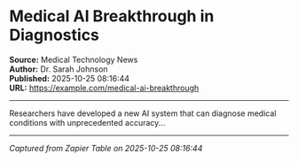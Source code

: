 # Medical AI Breakthrough in Diagnostics

**Source:** Medical Technology News  
**Author:** Dr. Sarah Johnson  
**Published:** 2025-10-25 08:16:44  
**URL:** https://example.com/medical-ai-breakthrough  

---

Researchers have developed a new AI system that can diagnose medical conditions with unprecedented accuracy...

---
*Captured from Zapier Table on 2025-10-25 08:16:44*
